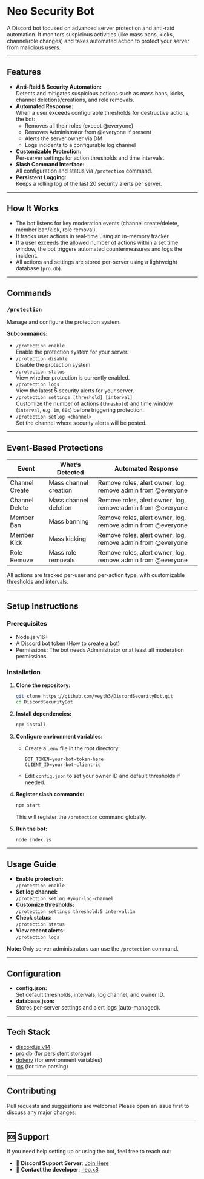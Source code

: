 # Neo Security Bot

A Discord bot focused on advanced server protection and anti-raid automation. It monitors suspicious activities (like mass bans, kicks, channel/role changes) and takes automated action to protect your server from malicious users.

---

## Features

- **Anti-Raid & Security Automation:**  
  Detects and mitigates suspicious actions such as mass bans, kicks, channel deletions/creations, and role removals.
- **Automated Response:**  
  When a user exceeds configurable thresholds for destructive actions, the bot:
  - Removes all their roles (except @everyone)
  - Removes Administrator from @everyone if present
  - Alerts the server owner via DM
  - Logs incidents to a configurable log channel
- **Customizable Protection:**  
  Per-server settings for action thresholds and time intervals.
- **Slash Command Interface:**  
  All configuration and status via `/protection` command.
- **Persistent Logging:**  
  Keeps a rolling log of the last 20 security alerts per server.

---

## How It Works

- The bot listens for key moderation events (channel create/delete, member ban/kick, role removal).
- It tracks user actions in real-time using an in-memory tracker.
- If a user exceeds the allowed number of actions within a set time window, the bot triggers automated countermeasures and logs the incident.
- All actions and settings are stored per-server using a lightweight database (`pro.db`).

---

## Commands

### `/protection`
Manage and configure the protection system.

**Subcommands:**
- `/protection enable`  
  Enable the protection system for your server.
- `/protection disable`  
  Disable the protection system.
- `/protection status`  
  View whether protection is currently enabled.
- `/protection logs`  
  View the latest 5 security alerts for your server.
- `/protection settings [threshold] [interval]`  
  Customize the number of actions (`threshold`) and time window (`interval`, e.g. `1m`, `60s`) before triggering protection.
- `/protection setlog <channel>`  
  Set the channel where security alerts will be posted.

---

## Event-Based Protections

| Event                | What’s Detected                | Automated Response                                                                 |
|----------------------|-------------------------------|------------------------------------------------------------------------------------|
| Channel Create       | Mass channel creation          | Remove roles, alert owner, log, remove admin from @everyone                        |
| Channel Delete       | Mass channel deletion          | Remove roles, alert owner, log, remove admin from @everyone                        |
| Member Ban           | Mass banning                   | Remove roles, alert owner, log, remove admin from @everyone                        |
| Member Kick          | Mass kicking                   | Remove roles, alert owner, log, remove admin from @everyone                        |
| Role Remove          | Mass role removals             | Remove roles, alert owner, log, remove admin from @everyone                        |

All actions are tracked per-user and per-action type, with customizable thresholds and intervals.

---

## Setup Instructions

### Prerequisites

- Node.js v16+
- A Discord bot token ([How to create a bot](https://discordjs.guide/preparations/setting-up-a-bot-application.html#creating-your-bot))
- Permissions: The bot needs Administrator or at least all moderation permissions.

### Installation

1. **Clone the repository:**
   ```sh
   git clone https://github.com/veyth3/DiscordSecurityBot.git
   cd DiscordSecurityBot
   ```

2. **Install dependencies:**
   ```sh
   npm install
   ```

3. **Configure environment variables:**
   - Create a `.env` file in the root directory:
     ```
     BOT_TOKEN=your-bot-token-here
     CLIENT_ID=your-bot-client-id
     ```
   - Edit `config.json` to set your owner ID and default thresholds if needed.

4. **Register slash commands:**
   ```sh
   npm start
   ```
   This will register the `/protection` command globally.

5. **Run the bot:**
   ```sh
   node index.js
   ```

---

## Usage Guide

- **Enable protection:**  
  `/protection enable`
- **Set log channel:**  
  `/protection setlog #your-log-channel`
- **Customize thresholds:**  
  `/protection settings threshold:5 interval:1m`
- **Check status:**  
  `/protection status`
- **View recent alerts:**  
  `/protection logs`

**Note:** Only server administrators can use the `/protection` command.

---

## Configuration

- **config.json:**  
  Set default thresholds, intervals, log channel, and owner ID.
- **database.json:**  
  Stores per-server settings and alert logs (auto-managed).

---

## Tech Stack

- [discord.js v14](https://discord.js.org/)
- [pro.db](https://www.npmjs.com/package/pro.db) (for persistent storage)
- [dotenv](https://www.npmjs.com/package/dotenv) (for environment variables)
- [ms](https://www.npmjs.com/package/ms) (for time parsing)

---

## Contributing

Pull requests and suggestions are welcome! Please open an issue first to discuss any major changes.

---

## 🆘 Support

If you need help setting up or using the bot, feel free to reach out:

- 💬 **Discord Support Server**: [Join Here](https://discord.gg/XEHNf4UAst)
- 📧 **Contact the developer**: [neo.x8](https://discord.com/users/1316110658257031300)